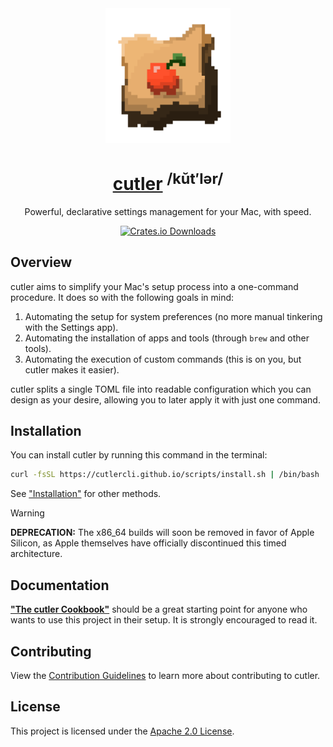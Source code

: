 <!-- SPDX-License-Identifier: Apache-2.0 -->

<div align="center">

<img src="assets/logo.png" width="200px">

# <a href="https://cutlercli.github.io/">cutler</a> <sup>/kŭt′lər/</sup>

Powerful, declarative settings management for your Mac, with speed.

[![Crates.io Downloads](https://img.shields.io/crates/d/cutler?style=social&logo=Rust)](https://crates.io/crates/cutler)

</div>

## Overview

cutler aims to simplify your Mac's setup process into a one-command procedure. It does so with the following goals in mind:

1. Automating the setup for system preferences (no more manual tinkering with the Settings app).
2. Automating the installation of apps and tools (through `brew` and other tools).
3. Automating the execution of custom commands (this is on you, but cutler makes it easier).

cutler splits a single TOML file into readable configuration which you can design as your desire, allowing you to
later apply it with just one command.

## Installation

You can install cutler by running this command in the terminal:

```bash
curl -fsSL https://cutlercli.github.io/scripts/install.sh | /bin/bash
```

See ["Installation"](https://cutlercli.github.io/cookbook/installation.html) for other methods.

> [!WARNING]
> **DEPRECATION:** The x86_64 builds will soon be removed in favor of Apple Silicon, as Apple themselves have officially discontinued this timed architecture.

## Documentation

[**"The cutler Cookbook"**](https://cutlercli.github.io/cookbook/) should be a great starting point for anyone who wants to use this project in their setup. It is strongly encouraged to read it.

## Contributing

View the [Contribution Guidelines](https://cutlercli.github.io/cookbook/contributing.html) to learn more about contributing to cutler.

## License

This project is licensed under the [Apache 2.0 License](https://github.com/cutlerCLI/cutler/blob/master/LICENSE.md).
